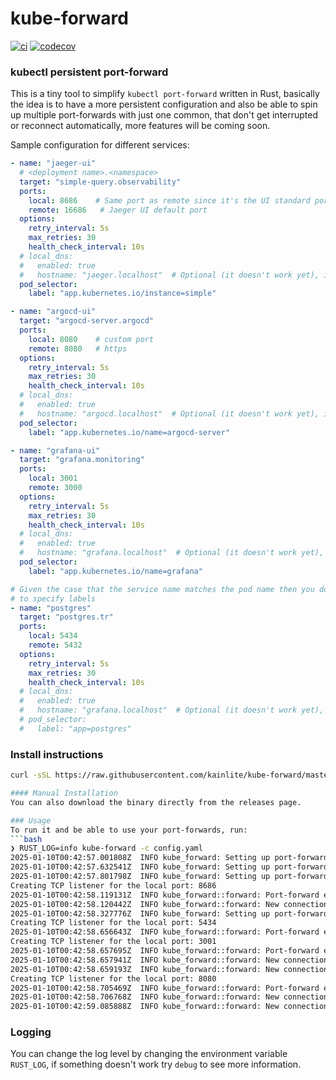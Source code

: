 # kube-forward

[![ci](https://github.com/kainlite/kube-forward/actions/workflows/release.yaml/badge.svg)](https://github.com/kainlite/kube-forward/actions/workflows/release.yaml)
[![codecov](https://codecov.io/gh/kainlite/kube-forward/branch/master/graph/badge.svg)](https://codecov.io/gh/kainlite/kube-forward)

### kubectl persistent port-forward
This is a tiny tool to simplify `kubectl port-forward` written in Rust, basically the idea is to have a more persistent
configuration and also be able to spin up multiple port-forwards with just one common, that don't get interrupted or
reconnect automatically, more features will be coming soon.

Sample configuration for different services:
```yaml
- name: "jaeger-ui"
  # <deployment name>.<namespace>
  target: "simple-query.observability"
  ports:
    local: 8686    # Same port as remote since it's the UI standard port
    remote: 16686   # Jaeger UI default port
  options:
    retry_interval: 5s
    max_retries: 30
    health_check_interval: 10s
  # local_dns:
  #   enabled: true
  #   hostname: "jaeger.localhost"  # Optional (it doesn't work yet), if you want to access it through a nice local domain
  pod_selector:
    label: "app.kubernetes.io/instance=simple"

- name: "argocd-ui"
  target: "argocd-server.argocd"
  ports:
    local: 8080    # custom port
    remote: 8080   # https
  options:
    retry_interval: 5s
    max_retries: 30
    health_check_interval: 10s
  # local_dns:
  #   enabled: true
  #   hostname: "argocd.localhost"  # Optional (it doesn't work yet), if you want to access it through a nice local domain
  pod_selector:
    label: "app.kubernetes.io/name=argocd-server"

- name: "grafana-ui"
  target: "grafana.monitoring"
  ports:
    local: 3001  
    remote: 3000   
  options:
    retry_interval: 5s
    max_retries: 30
    health_check_interval: 10s
  # local_dns:
  #   enabled: true
  #   hostname: "grafana.localhost"  # Optional (it doesn't work yet), if you want to access it through a nice local domain
  pod_selector:
    label: "app.kubernetes.io/name=grafana"

# Given the case that the service name matches the pod name then you don't need to use the pod_selector 
# to specify labels
- name: "postgres"
  target: "postgres.tr"
  ports:
    local: 5434 
    remote: 5432   
  options:
    retry_interval: 5s
    max_retries: 30
    health_check_interval: 10s
  # local_dns:
  #   enabled: true
  #   hostname: "grafana.localhost"  # Optional (it doesn't work yet), if you want to access it through a nice local domain
  # pod_selector:
  #   label: "app=postgres"
```

### Install instructions
```bash
curl -sSL https://raw.githubusercontent.com/kainlite/kube-forward/master/scripts/install.sh | sh

#### Manual Installation
You can also download the binary directly from the releases page.

### Usage
To run it and be able to use your port-forwards, run:
```bash
❯ RUST_LOG=info kube-forward -c config.yaml
2025-01-10T00:42:57.001808Z  INFO kube_forward: Setting up port-forward for jaeger-ui
2025-01-10T00:42:57.632541Z  INFO kube_forward: Setting up port-forward for argocd-ui
2025-01-10T00:42:57.801798Z  INFO kube_forward: Setting up port-forward for grafana-ui
Creating TCP listener for the local port: 8686
2025-01-10T00:42:58.119131Z  INFO kube_forward::forward: Port-forward established for jaeger-ui
2025-01-10T00:42:58.120442Z  INFO kube_forward::forward: New connection for jaeger-ui peer_addr=127.0.0.1:37674
2025-01-10T00:42:58.327776Z  INFO kube_forward: Setting up port-forward for postgres
Creating TCP listener for the local port: 5434
2025-01-10T00:42:58.656643Z  INFO kube_forward::forward: Port-forward established for postgres
Creating TCP listener for the local port: 3001
2025-01-10T00:42:58.657695Z  INFO kube_forward::forward: Port-forward established for grafana-ui
2025-01-10T00:42:58.657941Z  INFO kube_forward::forward: New connection for postgres peer_addr=127.0.0.1:33474
2025-01-10T00:42:58.659193Z  INFO kube_forward::forward: New connection for grafana-ui peer_addr=127.0.0.1:51300
Creating TCP listener for the local port: 8080
2025-01-10T00:42:58.705469Z  INFO kube_forward::forward: Port-forward established for argocd-ui
2025-01-10T00:42:58.706768Z  INFO kube_forward::forward: New connection for argocd-ui peer_addr=127.0.0.1:57198
2025-01-10T00:42:59.085888Z  INFO kube_forward::forward: New connection for postgres peer_addr=127.0.0.1:33488
```

### Logging

You can change the log level by changing the environment variable `RUST_LOG`, if something doesn't work try `debug` to
see more information.
